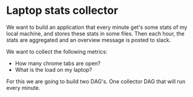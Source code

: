 # Laptop stats collector
We want to build an application that every minute get's some stats of my local machine, and stores these stats in some files. Then each hour, the stats are aggregated and an overview message is posted to slack.

We want to collect the following metrics:
- How many chrome tabs are open?
- What is the load on my laptop?

For this we are going to build two DAG's. One collector DAG that will run every minute.
